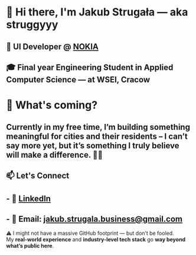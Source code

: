 # 👋 Hi there, I'm Jakub Strugała — aka **struggyyy**

## 💼 **UI Developer @ [NOKIA](https://www.linkedin.com/company/nokia/posts/?feedView=all)**  

## 🎓 Final year **Engineering Student in Applied Computer Science** — at **WSEI, Cracow**

# 👀 What's coming?
## Currently in my free time, I’m building something meaningful for **cities and their residents** – I can’t say more yet, but it’s something I truly believe will make a difference. 🌆🤫

## 📫 Let's Connect

## - 💼 [LinkedIn](https://www.linkedin.com/in/jakub-struga%C5%82a-041094281/)   
## - 📧 Email: jakub.strugala.business@gmail.com


⚠️ I might not have a massive GitHub footprint — but don’t be fooled.  
My **real-world experience** and **industry-level tech stack** go **way beyond what’s public here**.
